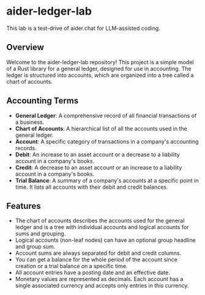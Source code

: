 # aider-ledger-lab
This lab is a test-drive of aider.chat for LLM-assisted coding.

## Overview
Welcome to the aider-ledger-lab repository! This project is a simple model of a Rust library for a general ledger, designed for use in accounting. The ledger is structured into accounts, which are organized into a tree called a chart of accounts.

## Accounting Terms
- **General Ledger**: A comprehensive record of all financial transactions of a business.
- **Chart of Accounts**: A hierarchical list of all the accounts used in the general ledger.
- **Account**: A specific category of transactions in a company's accounting records.
- **Debit**: An increase to an asset account or a decrease to a liability account in a company's books.
- **Credit**: A decrease to an asset account or an increase to a liability account in a company's books.
- **Trial Balance**: A summary of a company's accounts at a specific point in time. It lists all accounts with their debit and credit balances.

## Features
- The chart of accounts describes the accounts used for the general ledger and is a tree with individual accounts and logical accounts for sums and grouping.
- Logical accounts (non-leaf nodes) can have an optional group headline and group sum.
- Account sums are always separated for debit and credit columns.
- You can get a balance for the whole period of the account since creation or a trial balance on a specific time.
- All account entries have a posting date and an effective date.
- Monetary values are represented as decimals. Each account has a single associated currency and accepts only entries in this currency.
